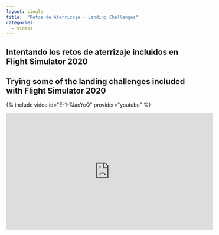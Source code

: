 ```yaml
---
layout: single
title:  "Retos de Aterrizaje - Landing Challenges"
categories:
  - Videos
---
```


## Intentando los retos de aterrizaje incluidos en Flight Simulator 2020

## Trying some of the landing challenges included with Flight Simulator 2020

{% include video id="E-1-7JaeYcQ" provider="youtube" %}

<iframe width="560" height="315" src="https://www.youtube.com/embed/E-1-7JaeYcQ" frameborder="0" allow="accelerometer; autoplay; clipboard-write; encrypted-media; gyroscope; picture-in-picture" allowfullscreen></iframe>
